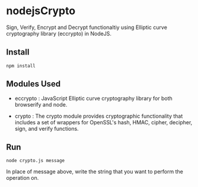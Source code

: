 # nodejsCrypto
Sign, Verify, Encrypt and Decrypt functionaltiy using Elliptic curve cryptography library (eccrypto) in NodeJS.

## Install

`npm install`

## Modules Used
* eccrypto : JavaScript Elliptic curve cryptography library for both browserify and node.

* crypto : The crypto module provides cryptographic functionality that includes a set of wrappers for OpenSSL's hash, HMAC, cipher, decipher, sign, and verify functions.

## Run
`node crypto.js message `

In place of message above, write the string that you want to perform the operation on.
